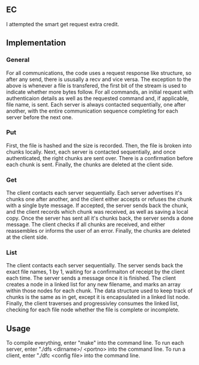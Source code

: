 ## EC
I attempted the smart get request extra credit.
## Implementation
### General
For all communications, the code uses a request response like structure, so after any send, there is ususally a recv and vice versa.
The exception to the above is whenever a file is transfered, the first bit of the stream is used to indicate whether more bytes follow.
For all commands, an initial request with authenticaion details as well as the requested command and, if applicable, file name, is sent.
Each server is always contacted sequentially, one after another, with the entire communication sequence completing for each server before the next one.
### Put
First, the file is hashed and the size is recorded.
Then, the file is broken into chunks locally.
Next, each server is contacted sequentially, and once authenticated, the right chunks are sent over. There is a confirmation before each chunk is sent.
Finally, the chunks are deleted at the client side.
### Get
The client contacts each server sequentially.
Each server advertises it's chunks one after another, and the client either accepts or refuses the chunk with a single byte message.
If accepted, the server sends back the chunk, and the client records which chunk was received, as well as saving a local copy.
Once the server has sent all it's chunks back, the server sends a done message.
The client checks if all chunks are received, and either reassembles or informs the user of an error.
Finally, the chunks are deleted at the client side.
### List
The client contacts each server sequentially.
The server sends back the exact file names, 1 by 1, waiting for a confirmaiton of receipt by the client each time.
The server sends a message once it is finished.
The client creates a node in a linked list for any new filename, and marks an array within those nodes for each chunk.
The data structure used to keep track of chunks is the same as in get, except it is encapsulated in a linked list node.
Finally, the client traverses and progressivley consumes the linked list, checking for each file node whether the file is complete or incomplete.


## Usage
To compile everything, enter "make" into the command line.
To run each server, enter "./dfs \<dirname>/ \<portno> into the command line.
To run a client, enter "./dfc \<config file> into the command line.